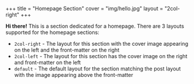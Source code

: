 +++
title = "Homepage Section"
cover = "img/hello.jpg"
layout = "2col-right"
+++

**Hi there!** This is a section dedicated for a homepage.
There are 3 layouts supported for the homepage sections:

- `2col-right` - The layout for this section with the cover image appearing on the left and the front-matter on the right
- `2col-left`  - The layout for this section has the cover image on the right and front-matter on the left
- `default`    - The default layout for the section matching the post layout with the image appearing above the front-matter
